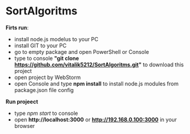 # SortAlgoritms

**Firts run**: 
  - install node.js modelus to your PC
  - install GIT to your PC
  - go to empty package and open PowerShell or Console
  - type to console **"git clone https://github.com/vitalik5212/SortAlgoritms.git"** to download this project
  - open project by WebStorm
  - open Console and type **npm install** to install node.js modules from package.json file config
  
**Run projeect**
  - type *npm start* to console
  - open **http://localhost:3000** or **http://192.168.0.100:3000** in your browser
